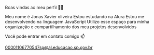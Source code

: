 Boas vindas ao meu perfil 💙💙

 Meu nome é Jonas Xavier oliveira
 Estou estudando na Alura
 Estou me desenvolvendo na linguagem JavaScript
 Utilizo esse espaço para minha organização e compartilhamento dos meu projetos desenvolvidos

Você pode entrar em contato comigo 📫

00001106770547sp@al.educacao.sp.gov.br


